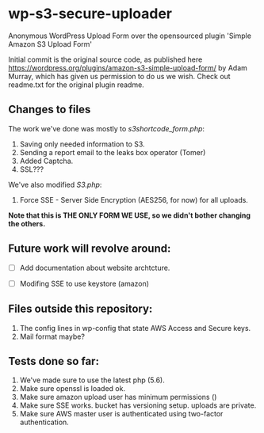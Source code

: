 # wp-s3-secure-uploader
Anonymous WordPress Upload Form over the opensourced plugin 'Simple Amazon S3 Upload Form'

Initial commit is the original source code, as published here https://wordpress.org/plugins/amazon-s3-simple-upload-form/  by Adam Murray, which has given us permission to do us we wish.
Check out readme.txt for the original plugin readme.

## Changes to files
The work we've done was mostly to *s3shortcode_form.php*:
1. Saving only needed information to S3.
2. Sending a report email to the leaks box operator (Tomer)
3. Added Captcha.
4. SSL???

We've also modified *S3.php*: 
1. Force SSE - Server Side Encryption (AES256, for now) for all uploads.

**Note that this is THE ONLY FORM WE USE, so we didn't bother changing the others.**


## Future work will revolve around:
- [ ] Add documentation about website archtcture.
- [ ] Modifing SSE to use keystore (amazon)


## Files outside this repository:
1. The config lines in wp-config that state AWS Access and Secure keys.
2. Mail format maybe?


## Tests done so far:
1. We've made sure to use the latest php (5.6).
2. Make sure openssl is loaded ok.
3. Make sure amazon upload user has minimum permissions ()
4. Make sure SSE works. bucket has versioning setup. uploads are private.
5. Make sure AWS master user is authenticated using two-factor authentication.
